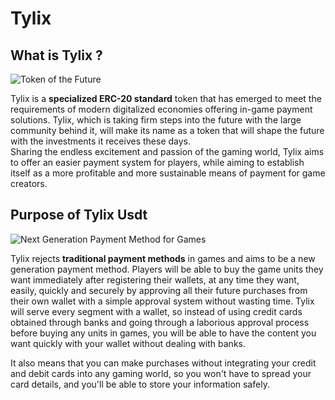 # Tylix 

## What is Tylix ? 

![Token of the Future](https://github.com/user-attachments/assets/b8d3b06a-ccd3-4842-b022-c8f220a04296)

Tylix is a **specialized ERC-20 standard** token that has emerged to meet the requirements of modern digitalized economies offering in-game payment solutions. Tylix, which is taking firm steps into the future with the large community behind it, will make its name as a token that will shape the future with the investments it receives these days. <br/>
Sharing the endless excitement and passion of the gaming world, Tylix aims to offer an easier payment system for players, while aiming to establish itself as a more profitable and more sustainable means of payment for game creators. 
## Purpose of Tylix Usdt 
![Next Generation Payment Method for Games](https://github.com/user-attachments/assets/6ff6a41e-e768-42c7-b10e-37ed342c139c)

Tylix rejects **traditional payment methods** in games and aims to be a new generation payment method. Players will be able to buy the game units they want immediately after registering their wallets, at any time they want, easily, quickly and securely by approving all their future purchases from their own wallet with a simple approval system without wasting time. Tylix will serve every segment with a wallet, so instead of using credit cards obtained through banks and going through a laborious approval process before buying any units in games, you will be able to have the content you want quickly with your wallet without dealing with banks. <br/>

It also means that you can make purchases without integrating your credit and debit cards into any gaming world, so you won't have to spread your card details, and you'll be able to store your information safely.
